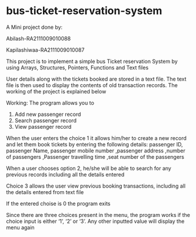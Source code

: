 # bus-ticket-reservation-system

A Mini project done by:

Abilash-RA2111009010088

Kapilashiwaa-RA2111009010087


This project is to implement a simple bus Ticket reservation System by using Arrays, Structures, Pointers, Functions and Text files 

User details along with the tickets booked are stored in a text file. The text file is then used to display the contents of old transaction records. The working of the project is explained below

Working: The program allows you to 
1)	Add new passenger record
2)	Search passenger record
3)	View passenger record

When the user enters the choice 1 it allows him/her to create a new record and let them book tickets by entering the following details: passenger ID, passenger Name, passenger mobile number ,passenger address ,number of passengers ,Passenger travelling time ,seat number of the passengers

When a user chooses option 2, he/she will be able to search for any previous records including all the details entered

Choice 3 allows the user view previous booking transactions, including all the details entered from text file

If the entered choise is 0 the program exits

Since there are three choices present in the menu, the program works if the choice input is either ‘1’, ‘2’ or ‘3’. Any other inputted value will display the menu again
